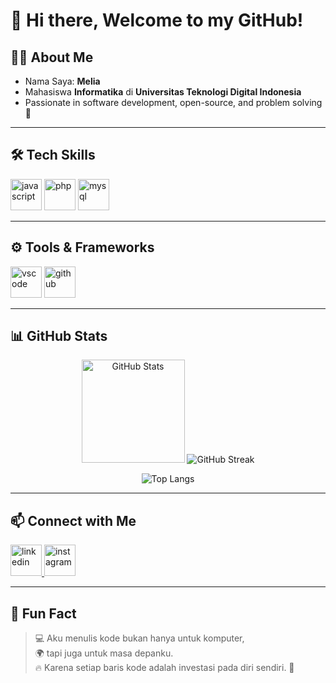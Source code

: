 # 👋 Hi there, Welcome to my GitHub!

## 🙋‍♀️ About Me
- Nama Saya: **Melia**  
- Mahasiswa **Informatika** di **Universitas Teknologi Digital Indonesia**  
- Passionate in software development, open-source, and problem solving 🚀  

---

## 🛠️ Tech Skills
<p align="left">
  <img src="https://cdn.jsdelivr.net/gh/devicons/devicon/icons/javascript/javascript-original.svg" alt="javascript" width="50" height="50"/>
  <img src="https://cdn.jsdelivr.net/gh/devicons/devicon/icons/php/php-original.svg" alt="php" width="50" height="50"/>
  <img src="https://cdn.jsdelivr.net/gh/devicons/devicon/icons/mysql/mysql-original.svg" alt="mysql" width="50" height="50"/>
</p>

---

## ⚙️ Tools & Frameworks
<p align="left">
  <img src="https://cdn.jsdelivr.net/gh/devicons/devicon/icons/vscode/vscode-original.svg" alt="vscode" width="50" height="50"/>
  <img src="https://cdn.jsdelivr.net/gh/devicons/devicon/icons/github/github-original.svg" alt="github" width="50" height="50"/>
</p>

---

## 📊 GitHub Stats
<p align="center">
  <img src="https://github-readme-stats.vercel.app/api?username=MeliaFransiskaSung&show_icons=true&theme=tokyonight" alt="GitHub Stats" height="165"/>
  <img src="https://nirzak-streak-stats.vercel.app/?user=MeliaFransiskaSung&theme=radical&hide_border=true" alt="GitHub Streak" />
</p>

<p align="center">
  <img src="https://github-readme-stats.vercel.app/api/top-langs/?username=MeliaFransiskaSung&layout=compact&theme=tokyonight" alt="Top Langs"/>
</p>

---

## 📫 Connect with Me
<p align="left">
  <a href="https://www.linkedin.com/in/melia-fransiska-687739337/" target="_blank">
    <img src="https://cdn.jsdelivr.net/gh/devicons/devicon/icons/linkedin/linkedin-original.svg" alt="linkedin" width="50" height="50"/>
  </a>
  <a href="https://www.instagram.com/mellya_fs/" target="_blank">
  <img src="https://cdn-icons-png.flaticon.com/512/174/174855.png" alt="instagram" width="50" height="50"/>
</a>
</p>

---

## 🌟 Fun Fact
> 💻 Aku menulis kode bukan hanya untuk komputer,  
> 🌍 tapi juga untuk masa depanku.  
> 🔥 Karena setiap baris kode adalah investasi pada diri sendiri. 🚀
